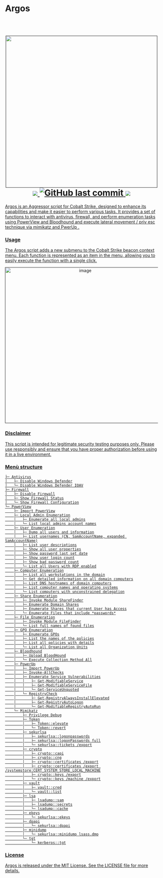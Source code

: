 # Argos

<h1 align="center">
  <br>
  <a href=""><img src="https://github.com/YoruYagami/Argos/assets/70035442/1b96abda-950c-4fec-8f8b-7c6c263bba66" width="500">
  <br>
  <img src="https://img.shields.io/badge/Maintained%3F-Yes-23a82c">
  <img alt="GitHub last commit" src="https://img.shields.io/github/last-commit/YoruYagami/Argos">
  <img src="https://img.shields.io/badge/Developed%20for-kali%20linux-blueviolet">
</h1>


<p align="center">
  
</p>

Argos is an Aggressor script for Cobalt Strike, designed to enhance its capabilities and make it easier to perform various tasks. It provides a set of functions to interact with antivirus, firewall, and perform enumeration tasks using PowerView and Bloodhound and execute lateral movement / priv esc technique via mimikatz and PwerUp .

### Usage
The Argos script adds a new submenu to the Cobalt Strike beacon context menu. Each function is represented as an item in the menu, allowing you to easily execute the function with a single click.

<p align="center">
<img width="513" alt="image" src="https://github.com/YoruYagami/Argos/assets/70035442/01caa219-6ae9-45a1-a87d-b1d06a24ff9f">
</p>

### Disclaimer
This script is intended for legitimate security testing purposes only. Please use responsibly and ensure that you have proper authorization before using it in a live environment.

### Menù structure
```
├─ Antivirus
│   ├─ Disable Windows Defender
│   └─ Disable Windows Defender IOAV
├─ Firewall
│   ├─ Disable Firewall
│   ├─ Show Firewall Status
│   └─ Show Firewall Configuration
└─ PowerView
    ├─ Import PowerView
    ├─ Local Admin Enumeration
    │   ├─ Enumerate all local admins
    │   └─ List local admins account names
    ├─ User Enumeration
    │   ├─ Dump all users and information
    │   ├─ List usernames (CN, SamAccountName, expanded SamAccountName)
    │   ├─ List user descriptions
    │   ├─ Show all user properties
    │   ├─ Show password last set date
    │   ├─ Show user login count
    │   ├─ Show bad password count
    │   └─ List all Users with RDP enabled
    ├─ Computer Enumeration
    │   ├─ List all workstations in the domain
    │   ├─ Get detailed information on all domain computers
    │   ├─ List DNS hostnames of domain computers
    │   ├─ List computer names and operating systems
    │   └─ List computers with unconstrained delegation
    ├─ Share Enumeration
    │   ├─ Invoke Module ShareFinder
    │   ├─ Enumerate Domain Shares
    │   ├─ Enumerate Shares that current User has Access
    │   └─ Enumerate Files that include *passwords*
    ├─ File Enumeration
    │   ├─ Invoke Module FileFinder
    │   └─ List full names of found files
    ├─ GPO Enumeration
    │   ├─ Enumerate GPOs
    │   ├─ List the names of the policies
    │   ├─ List all policies with details
    │   └─ List all Organization Units
    ├─ Bloodhound
    │   ├─ Upload BloodHound
    │   └─ Execute Collection Method All
    ├─ PowerUp
    │   ├─ Import PowerUp
    │   ├─ Invoke-AllChecks
    │   ├─ Enumerate Service Vulnerabilities
    │   │   ├─ Get-ModifiableService
    │   │   ├─ Get-ModifiableServiceFile
    │   │   └─ Get-ServiceUnquoted
    │   └─ RegistryCheck
    │       ├─ Get-RegistryAlwaysInstallElevated
    │       ├─ Get-RegistryAutoLogon
    │       └─ Get-ModifiableRegistryAutoRun
    └─ Mimikatz
        ├─ Privilege Debug
        ├─ Token
        │   ├─ Token::elevate
        │   └─ Token::revert
        ├─ sekurlsa
        │   ├─ sekurlsa::logonpasswords
        │   ├─ sekurlsa::logonPasswords full
        │   └─ sekurlsa::tickets /export
        ├─ crypto
        │   ├─ crypto::capi
        │   ├─ crypto::cng
        │   ├─ crypto::certificates /export
        │   ├─ crypto::certificates /export /systemstore:CERT_SYSTEM_STORE_LOCAL_MACHINE
        │   ├─ crypto::keys /export
        │   └─ crypto::keys /machine /export
        ├─ vault
        │   ├─ vault::cred
        │   └─ vault::list
        ├─ lsa
        │   ├─ lsadump::sam
        │   ├─ lsadump::secrets
        │   └─ lsadump::cache
        ├─ ekeys
        │   └─ sekurlsa::ekeys
        ├─ dpapi
        │   └─ sekurlsa::dpapi
        ├─ minidump
        │   └─ sekurlsa::minidump lsass.dmp
        └─ tgt
            └─ kerberos::tgt
```

### License
Argos is released under the MIT License. See the LICENSE file for more details.
